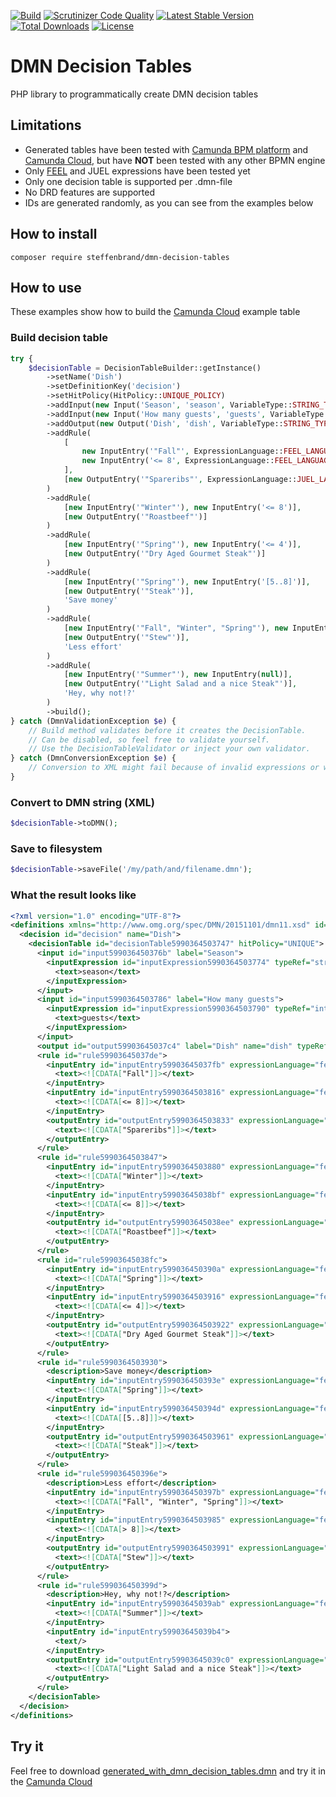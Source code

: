 [![Build](https://travis-ci.org/steffenbrand/dmn-decision-tables.svg?branch=master)](https://travis-ci.org/steffenbrand/dmn-decision-tables)
[![Scrutinizer Code Quality](https://scrutinizer-ci.com/g/steffenbrand/dmn-decision-tables/badges/quality-score.png?b=master)](https://scrutinizer-ci.com/g/steffenbrand/dmn-decision-tables/?branch=master)
[![Latest Stable Version](https://poser.pugx.org/steffenbrand/dmn-decision-tables/version)](https://packagist.org/packages/steffenbrand/dmn-decision-tables)
[![Total Downloads](https://poser.pugx.org/steffenbrand/dmn-decision-tables/downloads)](https://packagist.org/packages/steffenbrand/dmn-decision-tables)
[![License](https://poser.pugx.org/steffenbrand/dmn-decision-tables/license)](https://github.com/steffenbrand/dmn-decision-tables/blob/master/LICENSE.md)

# DMN Decision Tables
PHP library to programmatically create DMN decision tables

## Limitations

- Generated tables have been tested with [Camunda BPM platform](https://camunda.com/) and [Camunda Cloud](https://dmn.camunda.cloud/), but have __NOT__ been tested
with any other BPMN engine
- Only [FEEL](https://docs.camunda.org/manual/latest/reference/dmn11/feel/) and JUEL expressions have been tested yet
- Only one decision table is supported per .dmn-file
- No DRD features are supported
- IDs are generated randomly, as you can see from the examples below

## How to install

```
composer require steffenbrand/dmn-decision-tables
```

## How to use

These examples show how to build the [Camunda Cloud](https://dmn.camunda.cloud/) example table

### Build decision table

```php
try {
    $decisionTable = DecisionTableBuilder::getInstance()
        ->setName('Dish')
        ->setDefinitionKey('decision')
        ->setHitPolicy(HitPolicy::UNIQUE_POLICY)
        ->addInput(new Input('Season', 'season', VariableType::STRING_TYPE))
        ->addInput(new Input('How many guests', 'guests', VariableType::INTEGER_TYPE))
        ->addOutput(new Output('Dish', 'dish', VariableType::STRING_TYPE))
        ->addRule(
            [
                new InputEntry('"Fall"', ExpressionLanguage::FEEL_LANGUAGE),
                new InputEntry('<= 8', ExpressionLanguage::FEEL_LANGUAGE)
            ],
            [new OutputEntry('"Spareribs"', ExpressionLanguage::JUEL_LANGUAGE)]
        )
        ->addRule(
            [new InputEntry('"Winter"'), new InputEntry('<= 8')],
            [new OutputEntry('"Roastbeef"')]
        )
        ->addRule(
            [new InputEntry('"Spring"'), new InputEntry('<= 4')],
            [new OutputEntry('"Dry Aged Gourmet Steak"')]
        )
        ->addRule(
            [new InputEntry('"Spring"'), new InputEntry('[5..8]')],
            [new OutputEntry('"Steak"')],
            'Save money'
        )
        ->addRule(
            [new InputEntry('"Fall", "Winter", "Spring"'), new InputEntry('> 8')],
            [new OutputEntry('"Stew"')],
            'Less effort'
        )
        ->addRule(
            [new InputEntry('"Summer"'), new InputEntry(null)],
            [new OutputEntry('"Light Salad and a nice Steak"')],
            'Hey, why not!?'
        )
        ->build();
} catch (DmnValidationException $e) {
    // Build method validates before it creates the DecisionTable.
    // Can be disabled, so feel free to validate yourself.
    // Use the DecisionTableValidator or inject your own validator.
} catch (DmnConversionException $e) {
    // Conversion to XML might fail because of invalid expressions or whatever.
}
```

### Convert to DMN string (XML)

```php
$decisionTable->toDMN();

```

### Save to filesystem

```php
$decisionTable->saveFile('/my/path/and/filename.dmn');
```

### What the result looks like

```xml
<?xml version="1.0" encoding="UTF-8"?>
<definitions xmlns="http://www.omg.org/spec/DMN/20151101/dmn11.xsd" id="definitions" name="definitions" namespace="http://camunda.org/schema/1.0/dmn">
  <decision id="decision" name="Dish">
    <decisionTable id="decisionTable5990364503747" hitPolicy="UNIQUE">
      <input id="input599036450376b" label="Season">
        <inputExpression id="inputExpression5990364503774" typeRef="string">
          <text>season</text>
        </inputExpression>
      </input>
      <input id="input5990364503786" label="How many guests">
        <inputExpression id="inputExpression5990364503790" typeRef="integer">
          <text>guests</text>
        </inputExpression>
      </input>
      <output id="output59903645037c4" label="Dish" name="dish" typeRef="string"/>
      <rule id="rule59903645037de">
        <inputEntry id="inputEntry59903645037fb" expressionLanguage="feel">
          <text><![CDATA["Fall"]]></text>
        </inputEntry>
        <inputEntry id="inputEntry5990364503816" expressionLanguage="feel">
          <text><![CDATA[<= 8]]></text>
        </inputEntry>
        <outputEntry id="outputEntry5990364503833" expressionLanguage="juel">
          <text><![CDATA["Spareribs"]]></text>
        </outputEntry>
      </rule>
      <rule id="rule5990364503847">
        <inputEntry id="inputEntry5990364503880" expressionLanguage="feel">
          <text><![CDATA["Winter"]]></text>
        </inputEntry>
        <inputEntry id="inputEntry59903645038bf" expressionLanguage="feel">
          <text><![CDATA[<= 8]]></text>
        </inputEntry>
        <outputEntry id="outputEntry59903645038ee" expressionLanguage="juel">
          <text><![CDATA["Roastbeef"]]></text>
        </outputEntry>
      </rule>
      <rule id="rule59903645038fc">
        <inputEntry id="inputEntry599036450390a" expressionLanguage="feel">
          <text><![CDATA["Spring"]]></text>
        </inputEntry>
        <inputEntry id="inputEntry5990364503916" expressionLanguage="feel">
          <text><![CDATA[<= 4]]></text>
        </inputEntry>
        <outputEntry id="outputEntry5990364503922" expressionLanguage="juel">
          <text><![CDATA["Dry Aged Gourmet Steak"]]></text>
        </outputEntry>
      </rule>
      <rule id="rule5990364503930">
        <description>Save money</description>
        <inputEntry id="inputEntry599036450393e" expressionLanguage="feel">
          <text><![CDATA["Spring"]]></text>
        </inputEntry>
        <inputEntry id="inputEntry599036450394d" expressionLanguage="feel">
          <text><![CDATA[[5..8]]]></text>
        </inputEntry>
        <outputEntry id="outputEntry5990364503961" expressionLanguage="juel">
          <text><![CDATA["Steak"]]></text>
        </outputEntry>
      </rule>
      <rule id="rule599036450396e">
        <description>Less effort</description>
        <inputEntry id="inputEntry599036450397b" expressionLanguage="feel">
          <text><![CDATA["Fall", "Winter", "Spring"]]></text>
        </inputEntry>
        <inputEntry id="inputEntry5990364503985" expressionLanguage="feel">
          <text><![CDATA[> 8]]></text>
        </inputEntry>
        <outputEntry id="outputEntry5990364503991" expressionLanguage="juel">
          <text><![CDATA["Stew"]]></text>
        </outputEntry>
      </rule>
      <rule id="rule599036450399d">
        <description>Hey, why not!?</description>
        <inputEntry id="inputEntry59903645039ab" expressionLanguage="feel">
          <text><![CDATA["Summer"]]></text>
        </inputEntry>
        <inputEntry id="inputEntry59903645039b4">
          <text/>
        </inputEntry>
        <outputEntry id="outputEntry59903645039c0" expressionLanguage="juel">
          <text><![CDATA["Light Salad and a nice Steak"]]></text>
        </outputEntry>
      </rule>
    </decisionTable>
  </decision>
</definitions>

```

## Try it

Feel free to download [generated_with_dmn_decision_tables.dmn](https://github.com/steffenbrand/dmn-decision-tables/blob/master/resources/generated_with_dmn_decision_tables.dmn)
and try it in the [Camunda Cloud](https://dmn.camunda.cloud/)